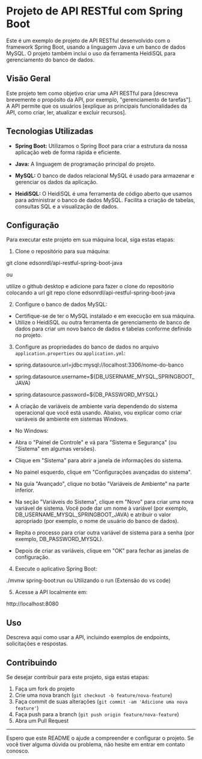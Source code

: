 # Projeto de API RESTful com Spring Boot

Este é um exemplo de projeto de API RESTful desenvolvido com o framework Spring Boot, usando a linguagem Java e um banco de dados MySQL. O projeto também inclui o uso da ferramenta HeidiSQL para gerenciamento do banco de dados.

## Visão Geral

Este projeto tem como objetivo criar uma API RESTful para [descreva brevemente o propósito da API, por exemplo, "gerenciamento de tarefas"]. A API permite que os usuários [explique as principais funcionalidades da API, como criar, ler, atualizar e excluir recursos].

## Tecnologias Utilizadas

- **Spring Boot:** Utilizamos o Spring Boot para criar a estrutura da nossa aplicação web de forma rápida e eficiente.

- **Java:** A linguagem de programação principal do projeto.

- **MySQL:** O banco de dados relacional MySQL é usado para armazenar e gerenciar os dados da aplicação.

- **HeidiSQL:** O HeidiSQL é uma ferramenta de código aberto que usamos para administrar o banco de dados MySQL. Facilita a criação de tabelas, consultas SQL e a visualização de dados.

## Configuração

Para executar este projeto em sua máquina local, siga estas etapas:

1. Clone o repositório para sua máquina:

git clone  edsonrdl/api-restful-spring-boot-java

ou

utilize o github desktop e adicione para fazer o clone do repositório colocando a url
git repo clone edsonrdl/api-restful-spring-boot-java

2. Configure o banco de dados MySQL:

- Certifique-se de ter o MySQL instalado e em execução em sua máquina.
- Utilize o HeidiSQL ou outra ferramenta de gerenciamento de banco de dados para criar um novo banco de dados e tabelas conforme definido no projeto.

3. Configure as propriedades do banco de dados no arquivo `application.properties` ou `application.yml`:

- spring.datasource.url=jdbc:mysql://localhost:3306/nome-do-banco
- spring.datasource.username=${DB_USERNAME_MYSQL_SPRINGBOOT_JAVA}
- spring.datasource.password=${DB_PASSWORD_MYSQL}

- A criação de variáveis de ambiente varia dependendo do sistema operacional que você está usando. Abaixo, vou explicar como criar variáveis de ambiente em sistemas Windows.
- No Windows:
- Abra o "Painel de Controle" e vá para "Sistema e Segurança" (ou "Sistema" em algumas versões).
- Clique em "Sistema" para abrir a janela de informações do sistema.
- No painel esquerdo, clique em "Configurações avançadas do sistema".
- Na guia "Avançado", clique no botão "Variáveis de Ambiente" na parte inferior.
- Na seção "Variáveis do Sistema", clique em "Novo" para criar uma nova variável de sistema. Você pode dar um nome à variável (por exemplo, DB_USERNAME_MYSQL_SPRINGBOOT_JAVA) e atribuir o valor apropriado (por exemplo, o nome de usuário do banco de dados).
- Repita o processo para criar outra variável de sistema para a senha (por exemplo, DB_PASSWORD_MYSQL).
- Depois de criar as variáveis, clique em "OK" para fechar as janelas de configuração.




4. Execute o aplicativo Spring Boot:

./mvnw spring-boot:run
ou 
Utilizando o run (Extensão do vs code) 


5. Acesse a API localmente em:

http://localhost:8080


## Uso

Descreva aqui como usar a API, incluindo exemplos de endpoints, solicitações e respostas.

## Contribuindo

Se desejar contribuir para este projeto, siga estas etapas:

1. Faça um fork do projeto
2. Crie uma nova branch (`git checkout -b feature/nova-feature`)
3. Faça commit de suas alterações (`git commit -am 'Adicione uma nova feature'`)
4. Faça push para a branch (`git push origin feature/nova-feature`)
5. Abra um Pull Request


---

Espero que este README o ajude a compreender e configurar o projeto. Se você tiver alguma dúvida  ou problema, não hesite em entrar em contato conosco.
